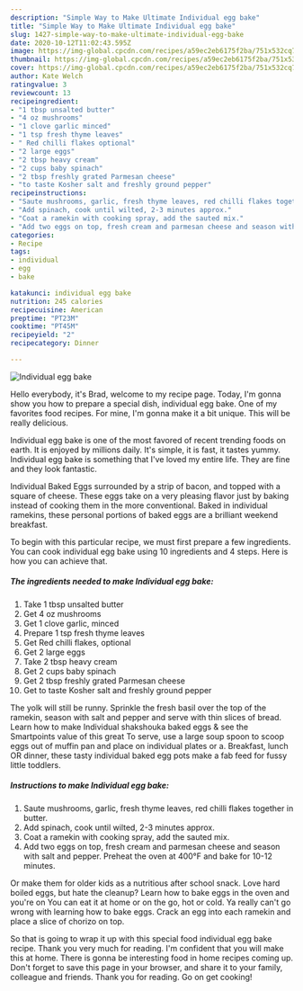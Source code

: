 ```yaml
---
description: "Simple Way to Make Ultimate Individual egg bake"
title: "Simple Way to Make Ultimate Individual egg bake"
slug: 1427-simple-way-to-make-ultimate-individual-egg-bake
date: 2020-10-12T11:02:43.595Z
image: https://img-global.cpcdn.com/recipes/a59ec2eb6175f2ba/751x532cq70/individual-egg-bake-recipe-main-photo.jpg
thumbnail: https://img-global.cpcdn.com/recipes/a59ec2eb6175f2ba/751x532cq70/individual-egg-bake-recipe-main-photo.jpg
cover: https://img-global.cpcdn.com/recipes/a59ec2eb6175f2ba/751x532cq70/individual-egg-bake-recipe-main-photo.jpg
author: Kate Welch
ratingvalue: 3
reviewcount: 13
recipeingredient:
- "1 tbsp unsalted butter"
- "4 oz mushrooms"
- "1 clove garlic minced"
- "1 tsp fresh thyme leaves"
- " Red chilli flakes optional"
- "2 large eggs"
- "2 tbsp heavy cream"
- "2 cups baby spinach"
- "2 tbsp freshly grated Parmesan cheese"
- "to taste Kosher salt and freshly ground pepper"
recipeinstructions:
- "Saute mushrooms, garlic, fresh thyme leaves, red chilli flakes together in butter."
- "Add spinach, cook until wilted, 2-3 minutes approx."
- "Coat a ramekin with cooking spray, add the sauted mix."
- "Add two eggs on top, fresh cream and parmesan cheese and season with salt and pepper. Preheat the oven at 400°F and bake for 10-12 minutes."
categories:
- Recipe
tags:
- individual
- egg
- bake

katakunci: individual egg bake 
nutrition: 245 calories
recipecuisine: American
preptime: "PT23M"
cooktime: "PT45M"
recipeyield: "2"
recipecategory: Dinner

---
```



![Individual egg bake](https://img-global.cpcdn.com/recipes/a59ec2eb6175f2ba/751x532cq70/individual-egg-bake-recipe-main-photo.jpg)

Hello everybody, it's Brad, welcome to my recipe page. Today, I'm gonna show you how to prepare a special dish, individual egg bake. One of my favorites food recipes. For mine, I'm gonna make it a bit unique. This will be really delicious.

Individual egg bake is one of the most favored of recent trending foods on earth. It is enjoyed by millions daily. It's simple, it is fast, it tastes yummy. Individual egg bake is something that I've loved my entire life. They are fine and they look fantastic.

Individual Baked Eggs surrounded by a strip of bacon, and topped with a square of cheese. These eggs take on a very pleasing flavor just by baking instead of cooking them in the more conventional. Baked in individual ramekins, these personal portions of baked eggs are a brilliant weekend breakfast.


To begin with this particular recipe, we must first prepare a few ingredients. You can cook individual egg bake using 10 ingredients and 4 steps. Here is how you can achieve that.

<!--inarticleads1-->

##### The ingredients needed to make Individual egg bake:

1. Take 1 tbsp unsalted butter
1. Get 4 oz mushrooms
1. Get 1 clove garlic, minced
1. Prepare 1 tsp fresh thyme leaves
1. Get  Red chilli flakes, optional
1. Get 2 large eggs
1. Take 2 tbsp heavy cream
1. Get 2 cups baby spinach
1. Get 2 tbsp freshly grated Parmesan cheese
1. Get to taste Kosher salt and freshly ground pepper


The yolk will still be runny. Sprinkle the fresh basil over the top of the ramekin, season with salt and pepper and serve with thin slices of bread. Learn how to make Individual shakshouka baked eggs &amp; see the Smartpoints value of this great To serve, use a large soup spoon to scoop eggs out of muffin pan and place on individual plates or a. Breakfast, lunch OR dinner, these tasty individual baked egg pots make a fab feed for fussy little toddlers. 

<!--inarticleads2-->

##### Instructions to make Individual egg bake:

1. Saute mushrooms, garlic, fresh thyme leaves, red chilli flakes together in butter.
1. Add spinach, cook until wilted, 2-3 minutes approx.
1. Coat a ramekin with cooking spray, add the sauted mix.
1. Add two eggs on top, fresh cream and parmesan cheese and season with salt and pepper. Preheat the oven at 400°F and bake for 10-12 minutes.


Or make them for older kids as a nutritious after school snack. Love hard boiled eggs, but hate the cleanup? Learn how to bake eggs in the oven and you&#39;re on You can eat it at home or on the go, hot or cold. Ya really can&#39;t go wrong with learning how to bake eggs. Crack an egg into each ramekin and place a slice of chorizo on top. 

So that is going to wrap it up with this special food individual egg bake recipe. Thank you very much for reading. I'm confident that you will make this at home. There is gonna be interesting food in home recipes coming up. Don't forget to save this page in your browser, and share it to your family, colleague and friends. Thank you for reading. Go on get cooking!
